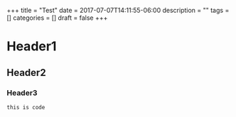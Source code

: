 +++
title = "Test"
date = 2017-07-07T14:11:55-06:00
description = ""
tags = []
categories = []
draft = false
+++

# Header1


## Header2


### Header3

```
this is code
```